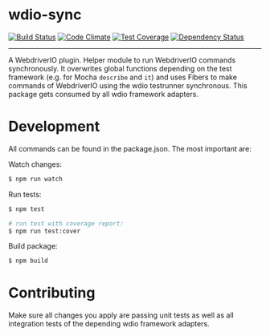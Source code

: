 wdio-sync
=========

[![Build Status](https://travis-ci.org/webdriverio/wdio-sync.svg?branch=master)](https://travis-ci.org/webdriverio/wdio-sync) [![Code Climate](https://codeclimate.com/github/webdriverio/wdio-sync/badges/gpa.svg)](https://codeclimate.com/github/webdriverio/wdio-sync) [![Test Coverage](https://codeclimate.com/github/webdriverio/wdio-sync/badges/coverage.svg)](https://codeclimate.com/github/webdriverio/wdio-sync/coverage) [![Dependency Status](https://www.versioneye.com/user/projects/58ba933101b5b7004a7b5b8d/badge.svg?style=flat-square)](https://www.versioneye.com/user/projects/58ba933101b5b7004a7b5b8d)

***

A WebdriverIO plugin. Helper module to run WebdriverIO commands synchronously. It overwrites global functions depending on the test framework (e.g. for Mocha `describe` and `it`) and uses Fibers to make commands of WebdriverIO using the wdio testrunner synchronous. This package gets consumed by all wdio framework adapters.

# Development

All commands can be found in the package.json. The most important are:

Watch changes:

```sh
$ npm run watch
```

Run tests:

```sh
$ npm test

# run test with coverage report:
$ npm run test:cover
```

Build package:

```sh
$ npm build
```

# Contributing

Make sure all changes you apply are passing unit tests as well as all integration tests of the depending wdio framework adapters.
